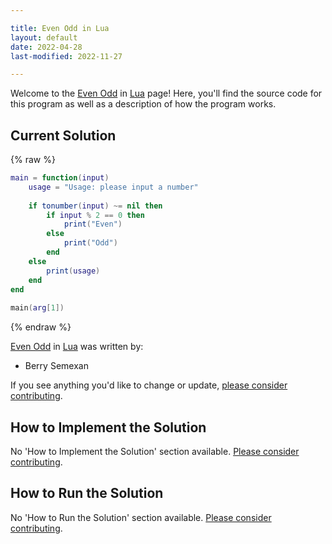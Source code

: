 ```yaml
---

title: Even Odd in Lua
layout: default
date: 2022-04-28
last-modified: 2022-11-27

---
```


Welcome to the [Even Odd](https://sampleprograms.io/projects/even-odd) in [Lua](https://sampleprograms.io/languages/lua) page! Here, you'll find the source code for this program as well as a description of how the program works.

## Current Solution

{% raw %}

```lua
main = function(input)
    usage = "Usage: please input a number"
    
    if tonumber(input) ~= nil then
        if input % 2 == 0 then
            print("Even")
        else
            print("Odd")
        end
    else
        print(usage)
    end
end
    
main(arg[1])
```

{% endraw %}

[Even Odd](https://sampleprograms.io/projects/even-odd) in [Lua](https://sampleprograms.io/languages/lua) was written by:

- Berry Semexan

If you see anything you'd like to change or update, [please consider contributing](https://github.com/TheRenegadeCoder/sample-programs).

## How to Implement the Solution

No 'How to Implement the Solution' section available. [Please consider contributing](https://github.com/TheRenegadeCoder/sample-programs-website).

## How to Run the Solution

No 'How to Run the Solution' section available. [Please consider contributing](https://github.com/TheRenegadeCoder/sample-programs-website).